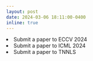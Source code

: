 ```yaml
---
layout: post
date: 2024-03-06 18:11:00-0400
inline: true
---
```



<li style='margin-top:0px'> Submit a paper to ECCV 2024 </li>
<li style='margin-top:0px'> Submit a paper to ICML 2024  </li>
<li style='margin-top:0px'> Submit a paper to TNNLS  </li>